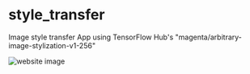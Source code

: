 # style_transfer
Image style transfer App using TensorFlow Hub's "magenta/arbitrary-image-stylization-v1-256"

![website image](style_tra)
